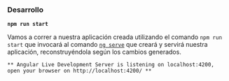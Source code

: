 

### Desarrollo

**`npm run start`**

Vamos a correr a nuestra aplicación creada utilizando el comando `npm run start` que invocará al comando [`ng serve`](https://angular.io/cli/serve) que creará y servirá nuestra aplicación, reconstruyéndola según los cambios generados.


```
** Angular Live Development Server is listening on localhost:4200, open your browser on http://localhost:4200/ **
```



